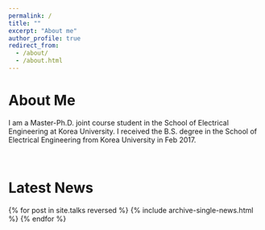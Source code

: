 ```yaml
---
permalink: /
title: ""
excerpt: "About me"
author_profile: true
redirect_from: 
  - /about/
  - /about.html
---
```


About Me
======
I am a Master-Ph.D. joint course student in the School of Electrical Engineering at Korea University. I received the B.S. degree in the School of Electrical Engineering from Korea University in Feb 2017.

<br>

Latest News
======
{% for post in site.talks reversed %}
  {% include archive-single-news.html %}
{% endfor %}
